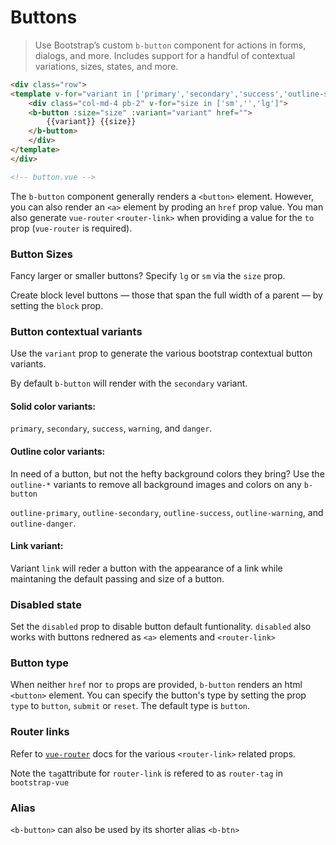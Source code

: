 # Buttons

>  Use Bootstrap’s custom `b-button` component for actions in forms, dialogs, and more.
   Includes support for a handful of contextual variations, sizes, states, and more.

```html
<div class="row">
<template v-for="variant in ['primary','secondary','success','outline-success','warning','danger','link']">
    <div class="col-md-4 pb-2" v-for="size in ['sm','','lg']">
    <b-button :size="size" :variant="variant" href="">
        {{variant}} {{size}}
    </b-button>
    </div>
</template>
</div>

<!-- button.vue -->
```

The `b-button` component generally renders a `<button>` element. However, you can also
render an `<a>` element by proding an `href` prop value. You man also generate
`vue-router` `<router-link>` when providing a value for the `to` prop (`vue-router`
is  required).

### Button Sizes
Fancy larger or smaller buttons? Specify `lg` or `sm` via the `size` prop.

Create block level buttons — those that span the full width of a parent — by
setting the `block` prop.

### Button contextual variants
Use the `variant` prop to generate the various bootstrap contextual button variants.

By default `b-button` will render with the `secondary` variant.

#### Solid color variants:
`primary`, `secondary`, `success`, `warning`, and `danger`.

#### Outline color variants:
In need of a button, but not the hefty background colors they bring? Use the 
`outline-*` variants to remove all background images and colors on any `b-button`

`outline-primary`, `outline-secondary`, `outline-success`, `outline-warning`,
and `outline-danger`.

#### Link variant:
Variant `link` will reder a button with the appearance of a link while maintaning the
default passing and size of a button.

### Disabled state
Set the `disabled` prop to disable button default funtionality. `disabled` also 
works with buttons rednered as `<a>` elements and `<router-link>`

### Button type
When neither `href` nor `to` props are provided, `b-button` renders an html `<button>`
element.  You can specify the button's type by setting the prop `type` to `button`,
`submit` or `reset`.  The default type is `button`.

### Router links
Refer to [`vue-router`](https://router.vuejs.org/) docs for the various `<router-link>` related props.

Note the `tag`attribute for `router-link` is refered to as `router-tag` in `bootstrap-vue`

### Alias
`<b-button>` can also be used by its shorter alias `<b-btn>`

